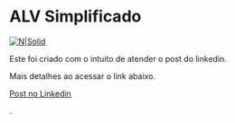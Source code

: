 # ALV Simplificado #

[![N|Solid](https://wiki.scn.sap.com/wiki/download/attachments/1710/ABAP%20Development.png?version=1&modificationDate=1446673897000&api=v2)](https://www.sap.com/brazil/developer.html)

Este foi criado com o intuito de atender o post do linkedin. 

Mais detalhes ao acessar o link abaixo.

[Post no Linkedin](https://www.linkedin.com/pulse/sobre-estrutura-de-relat%25C3%25B3rio-alv-edmilson-nascimento-de-jesus/)

.
